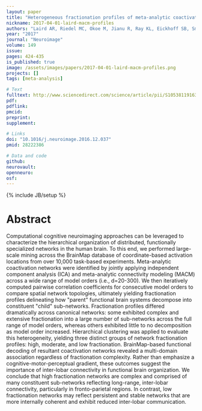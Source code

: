 ```yaml
---
layout: paper
title: "Heterogeneous fractionation profiles of meta-analytic coactivation networks"
nickname: 2017-04-01-laird-macm-profiles
authors: "Laird AR, Riedel MC, Okoe M, Jianu R, Ray KL, Eickhoff SB, Smith SM, Fox PT, Sutherland MT"
year: "2017"
journal: "Neuroimage"
volume: 149
issue:
pages: 424-435
is_published: true
image: /assets/images/papers/2017-04-01-laird-macm-profiles.png
projects: []
tags: [meta-analysis]

# Text
fulltext: http://www.sciencedirect.com/science/article/pii/S1053811916307595?via%3Dihub
pdf:
pdflink:
pmcid:
preprint:
supplement:

# Links
doi: "10.1016/j.neuroimage.2016.12.037"
pmid: 28222386

# Data and code
github:
neurovault:
openneuro:
osf:
---
```

{% include JB/setup %}

# Abstract

Computational cognitive neuroimaging approaches can be leveraged to characterize the hierarchical organization of distributed, functionally specialized networks in the human brain. To this end, we performed large-scale mining across the BrainMap database of coordinate-based activation locations from over 10,000 task-based experiments. Meta-analytic coactivation networks were identified by jointly applying independent component analysis (ICA) and meta-analytic connectivity modeling (MACM) across a wide range of model orders (i.e., d=20-300). We then iteratively computed pairwise correlation coefficients for consecutive model orders to compare spatial network topologies, ultimately yielding fractionation profiles delineating how "parent" functional brain systems decompose into constituent "child" sub-networks. Fractionation profiles differed dramatically across canonical networks: some exhibited complex and extensive fractionation into a large number of sub-networks across the full range of model orders, whereas others exhibited little to no decomposition as model order increased. Hierarchical clustering was applied to evaluate this heterogeneity, yielding three distinct groups of network fractionation profiles: high, moderate, and low fractionation. BrainMap-based functional decoding of resultant coactivation networks revealed a multi-domain association regardless of fractionation complexity. Rather than emphasize a cognitive-motor-perceptual gradient, these outcomes suggest the importance of inter-lobar connectivity in functional brain organization. We conclude that high fractionation networks are complex and comprised of many constituent sub-networks reflecting long-range, inter-lobar connectivity, particularly in fronto-parietal regions. In contrast, low fractionation networks may reflect persistent and stable networks that are more internally coherent and exhibit reduced inter-lobar communication.
